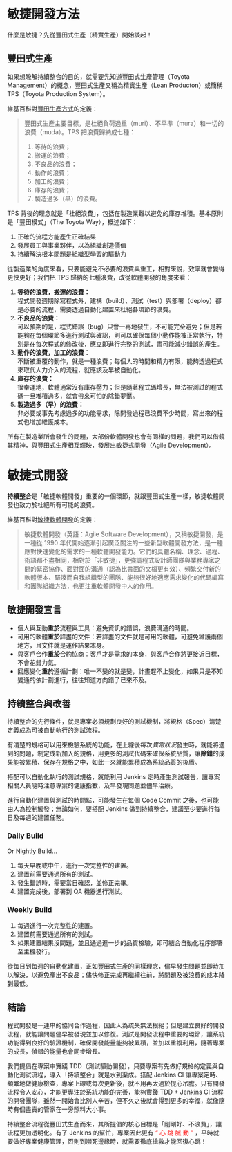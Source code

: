 敏捷開發方法
==========

什麼是敏捷？先從豐田式生產（精實生產）開始談起！

豐田式生產
---------

如果想瞭解持續整合的目的，就需要先知道豐田式生產管理（Toyota Management）的概念，豐田式生產又稱為精實生產（Lean Producton）或簡稱 TPS（Toyota Production System）。

維基百科對[豐田生產方式][1]的定義：

> 豐田式生產主要目標，是杜絕負荷過重（muri）、不平準（mura）和一切的浪費（muda）。TPS 把浪費歸納成七種：
>
> 1.	等待的浪費；
> 2.	搬運的浪費；
> 3.	不良品的浪費；
> 4.	動作的浪費；
> 5.	加工的浪費；
> 6.	庫存的浪費；
> 7.	製造過多（早）的浪費。

TPS 背後的理念就是「杜絕浪費」，包括在製造業難以避免的庫存堆積。基本原則是「豐田模式」（The Toyota Way），概述如下：

1.	正確的流程方能產生正確結果
2.	發展員工與事業夥伴，以為組織創造價值
3.	持續解決根本問題是組織型學習的驅動力

從製造業的角度來看，只要能避免不必要的浪費與重工，相對來說，效率就會變得更快更好；我們把 TPS 歸納的七種浪費，改從軟體開發的角度來看：

1.	**等待的浪費，搬運的浪費：**<br/>程式開發週期除寫程式外，建構（build）、測試（test）與部署（deploy）都是必要的流程，需要透過自動化建置來杜絕各環節的浪費。
2.	**不良品的浪費：**<br/>可以預期的是，程式錯誤（bug）只會一再地發生，不可能完全避免；但是若能夠在每個環節多進行測試與確認，則可以確保每個小動作能被正常執行，特別是在每次程式的修改後，應立即進行完整的測試，盡可能減少錯誤的產生。
3.	**動作的浪費，加工的浪費：**<br/>不斷被重覆的動作，就是一種浪費；每個人的時間和精力有限，能夠透過程式來取代人力介入的流程，就應該及早被自動化。
4.	**庫存的浪費：**<br/>很幸運地，軟體通常沒有庫存壓力；但是隨著程式碼增長，無法被測試的程式碼一旦堆積過多，就會帶來可怕的除錯夢靨。
5.	**製造過多（早）的浪費：**<br/>非必要或事先考慮過多的功能需求，除開發過程已浪費不少時間，寫出來的程式也增加維護成本。

所有在製造業所會發生的問題，大部份軟體開發也會有同樣的問題，我們可以借鏡其精神，與豐田式生產相互輝映，發展出敏捷式開發（Agile Development）。

敏捷式開發
=========

**持續整合**是「敏捷軟體開發」重要的一個環節，就跟豐田式生產一樣，敏捷軟體開發也致力於杜絕所有可能的浪費。

維基百科對[敏捷軟體開發][2]的定義：

> 敏捷軟體開發（英語：Agile Software Development），又稱敏捷開發，是一種從 1990 年代開始逐漸引起廣泛關注的一些新型軟體開發方法，是一種應對快速變化的需求的一種軟體開發能力。它們的具體名稱、理念、過程、術語都不盡相同，相對於「非敏捷」，更強調程式設計師團隊與業務專家之間的緊密協作、面對面的溝通（認為比書面的文檔更有效）、頻繁交付新的軟體版本、緊湊而自我組織型的團隊、能夠很好地適應需求變化的代碼編寫和團隊組織方法，也更注重軟體開發中人的作用。

敏捷開發宣言
-----------

- 個人與互動**重於**流程與工具：避免資訊的錯誤，浪費溝通的時間。
- 可用的軟體**重於**詳盡的文件：若詳盡的文件就是可用的軟體，可避免維護兩個地方，且文件就是運作結果本身。
- 與客戶合作**重於**合約協商：客戶才是需求的本身，與客戶合作將更接近目標，不會花錯力氣。
- 回應變化**重於**遵循計劃：唯一不變的就是變，計畫趕不上變化，如果只是不知變通的依計劃進行，往往知道方向錯了已來不及。

持續整合與改善
------------

持續整合的先行條件，就是專案必須規劃良好的測試機制，將規格（Spec）清楚定義成為可被自動執行的測試流程。

有清楚的規格可以用來檢驗系統的功能，在上線後每次*異常狀況*發生時，就能將遇到的問題，制定成新加入的規格，用更多的測試代碼來確保系統品質，讓**除錯**的成果能被累積、保存在規格之中，如此一來就能累積成為系統品質的後盾。

搭配可以自動化執行的測試規格，就能利用 Jenkins 定時產生測試報告，讓專案相關人員隨時注意專案的健康指數，及早發現問題並儘早治療。

進行自動化建置與測試的時間點，可能發生在每個 Code Commit 之後，也可能由人為控制觸發；無論如何，要搭配 Jenkins 做到持續整合，建議至少要進行每日及每週的建置任務。

### Daily Build

Or Nightly Build...

1.	每天早晚或中午，進行一次完整性的建置。
2.	建置前需要通過所有的測試。
3.	發生錯誤時，需要當日確認，並修正完畢。
4.	建置完成後，部署到 QA 機器進行測試。

### Weekly Build

1.	每週進行一次完整性的建置。
2.	建置前需要通過所有的測試。
3.	如果建置結果沒問題，並且通過進一步的品質檢驗，即可結合自動化程序部署至主機發行。

從每日到每週的自動化建置，正如豐田式生產的同樣理念，儘早發生問題並即時加以解決，以避免產出不良品；儘快修正完成再繼續往前，將問題及被浪費的成本降到最低。

結論
----

程式開發是一連串的協同合作過程，因此人為疏失無法根絕；但是建立良好的開發流程，就能讓問題儘早被發現並加以修復。測試是開發流程中重要的環節，讓系統功能得到良好的驗證機制，確保開發能量能夠被累積，並加以重複利用，隨著專案的成長，偵錯的能量也會同步增長。

我們提倡在專案中實踐 TDD（測試驅動開發），只要專案有先做好規格的定義與自動化測試流程，導入「持續整合」就是水到渠成。搭配 Jenkins CI 讓專案定時、頻繁地做健康檢查，專案上線或每次更新後，就不用再太過於提心吊膽。只有開發流程令人安心，才能更專注於系統功能的完善，能夠實踐 TDD + Jenkins CI 流程的開發團隊，雖然一開始會比別人辛苦，但不久之後就會得到更多的幸福，就像隨時有個盡責的管家在一旁照料大小事。

持續整合流程從豐田式生產而來，其所提倡的核心目標是「剛剛好、不浪費」，讓流程更加透明化。有了 Jenkins 的幫忙，專案因此更有<font color="red"> “ 心 跳 脈 動 ” </font>，平時就要做好專案健康管理，否則到瀕死邊緣時，就需要徹底搶救才能回復心跳！

   [1]: http://zh.wikipedia.org/wiki/%E8%B1%90%E7%94%B0%E7%94%9F%E7%94%A2%E6%96%B9%E5%BC%8F
   [2]: http://zh.wikipedia.org/wiki/%E6%95%8F%E6%8D%B7%E8%BD%AF%E4%BB%B6%E5%BC%80%E5%8F%91